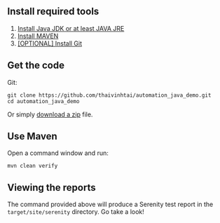 ## Install required tools
1. [Install Java JDK or at least JAVA JRE](https://java.com/en/download/help/download_options.html)
2. [Install MAVEN](https://maven.apache.org/install.html)
3. [[OPTIONAL] Install Git](https://git-scm.com/book/en/v2/Getting-Started-Installing-Git)


## Get the code

Git:

    git clone https://github.com/thaivinhtai/automation_java_demo.git
    cd automation_java_demo


Or simply [download a zip](https://github.com/thaivinhtai/automation_java_demo/archive/master.zip) file.

## Use Maven

Open a command window and run:

    mvn clean verify

## Viewing the reports

The command provided above will produce a Serenity test report in the `target/site/serenity` directory. Go take a look!
